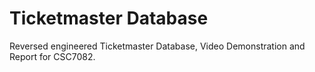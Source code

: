 # Ticketmaster Database

Reversed engineered Ticketmaster Database, Video Demonstration and Report for CSC7082.
